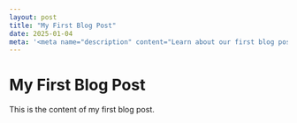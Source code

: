 ```yaml
---
layout: post
title: "My First Blog Post"
date: 2025-01-04
meta: '<meta name="description" content="Learn about our first blog post!">'
---
```

<h1>My First Blog Post</h1>
<p>This is the content of my first blog post.</p>

